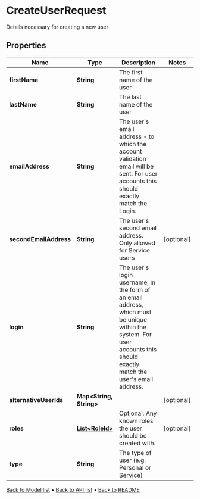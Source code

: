 

# CreateUserRequest

Details necessary for creating a new user

## Properties

| Name | Type | Description | Notes |
|------------ | ------------- | ------------- | -------------|
|**firstName** | **String** | The first name of the user |  |
|**lastName** | **String** | The last name of the user |  |
|**emailAddress** | **String** | The user&#39;s email address - to which the account validation email will be sent. For user accounts  this should exactly match the Login. |  |
|**secondEmailAddress** | **String** | The user&#39;s second email address. Only allowed for Service users |  [optional] |
|**login** | **String** | The user&#39;s login username, in the form of an email address, which must be unique within the system.  For user accounts this should exactly match the user&#39;s email address. |  |
|**alternativeUserIds** | **Map&lt;String, String&gt;** |  |  [optional] |
|**roles** | [**List&lt;RoleId&gt;**](RoleId.md) | Optional. Any known roles the user should be created with. |  [optional] |
|**type** | **String** | The type of user (e.g. Personal or Service) |  |



[Back to Model list](../README.md#documentation-for-models) &#8226; [Back to API list](../README.md#documentation-for-api-endpoints) &#8226; [Back to README](../README.md)


